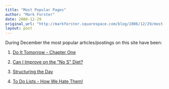 ```yaml
---
title: "Most Popular Pages"
author: "Mark Forster"
date: 2006-12-29
original_url: "http://markforster.squarespace.com/blog/2006/12/29/most-popular-pages.html"
layout: post
---
```


During December the most popular articles/postings on this site have been:

1. [Do It Tomorrow - Chapter One](/do-it-tomorrow-chapter-one/)

2. [Can I Improve on the "No S" Diet?](/blog/2006/12/4/can-i-improve-on-the-no-s-diet.html)

3. [Structuring the Day](/blog/2006/12/5/structuring-the-day.html)

4. [To Do Lists - How We Hate Them!](/to-do-lists/)
